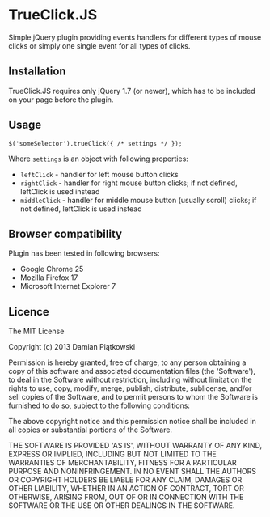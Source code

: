 # TrueClick.JS

Simple jQuery plugin providing events handlers for different types of mouse clicks or simply one single event for all types of clicks.

## Installation

TrueClick.JS requires only jQuery 1.7 (or newer), which has to be included on your page before the plugin.

## Usage

	$('someSelector').trueClick({ /* settings */ });

Where `settings` is an object with following properties:

* `leftClick` - handler for left mouse button clicks
* `rightClick` - handler for right mouse button clicks; if not defined, leftClick is used instead
* `middleClick` - handler for middle mouse button (usually scroll) clicks; if not defined, leftClick is used instead

## Browser compatibility

Plugin has been tested in following browsers:

* Google Chrome 25
* Mozilla Firefox 17
* Microsoft Internet Explorer 7

## Licence

The MIT License

Copyright (c) 2013 Damian Piątkowski

Permission is hereby granted, free of charge, to any person obtaining a copy of this software and associated 
documentation files (the 'Software'), to deal in the Software without restriction, including without limitation 
the rights to use, copy, modify, merge, publish, distribute, sublicense, and/or sell copies of the Software, 
and to permit persons to whom the Software is furnished to do so, subject to the following conditions:

The above copyright notice and this permission notice shall be included in all copies or substantial portions of the Software.

THE SOFTWARE IS PROVIDED 'AS IS', WITHOUT WARRANTY OF ANY KIND, EXPRESS OR IMPLIED, INCLUDING BUT NOT LIMITED 
TO THE WARRANTIES OF MERCHANTABILITY, FITNESS FOR A PARTICULAR PURPOSE AND NONINFRINGEMENT. IN NO EVENT 
SHALL THE AUTHORS OR COPYRIGHT HOLDERS BE LIABLE FOR ANY CLAIM, DAMAGES OR OTHER LIABILITY, 
WHETHER IN AN ACTION OF CONTRACT, TORT OR OTHERWISE, ARISING FROM, OUT OF OR IN CONNECTION 
WITH THE SOFTWARE OR THE USE OR OTHER DEALINGS IN THE SOFTWARE.
